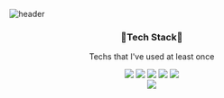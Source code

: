 ![header](https://capsule-render.vercel.app/api?type=wave&color=auto&height=300&section=header&text=donwhi%20Na&fontSize=90&fontAlignY=35)

<h3 align="center">💎Tech Stack💎</h3>
<p align="center">Techs that I've used at least once</p>
<p align="center">
<img src="https://img.shields.io/badge/Python-3776AB??style=for-the-badge&logo=Python&logoColor=white"/>
<img src="https://img.shields.io/badge/Django-092E20??style=for-the-badge&logo=Django&logoColor=white"/>
<img src="https://img.shields.io/badge/PostgreSQL-4169E1??style=for-the-badge&logo=PostgreSQL&logoColor=white"/>
<img src="https://img.shields.io/badge/aws-232F3E??style=for-the-badge&logo=AmazoneAWS&logoColor=white"/>
<img src="https://img.shields.io/badge/NGINX-009639??style=for-the-badge&logo=NGINX&logoColor=white"/>
</br>

<img src="https://img.shields.io/badge/SQLite-003B57??style=for-the-badge&logo=SQLite&logoColor=white"/>
</p>
<!--
**donhwi94/donhwi94** is a ✨ _special_ ✨ repository because its `README.md` (this file) appears on your GitHub profile.

Here are some ideas to get you started:

- 🔭 I’m currently working on ...
- 🌱 I’m currently learning ...
- 👯 I’m looking to collaborate on ...
- 🤔 I’m looking for help with ...
- 💬 Ask me about ...
- 📫 How to reach me: ...
- 😄 Pronouns: ...
- ⚡ Fun fact: ...
-->
